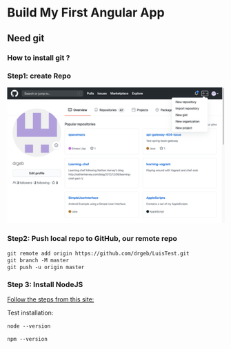 # Build My First Angular App

## Need git

### How to install git ?

### Step1: create Repo

![This is Step1](docs/pics/step1_new_repository_github.png)

### Step2: Push local repo to GitHub, our remote repo

``` shell
git remote add origin https://github.com/drgeb/LuisTest.git
git branch -M master
git push -u origin master
```

### Step 3: Install NodeJS

[Follow the steps from this site:](https://linuxize.com/post/how-to-install-node-js-on-centos-7/)

Test installation:

```
node --version
```

```
npm --version
```
